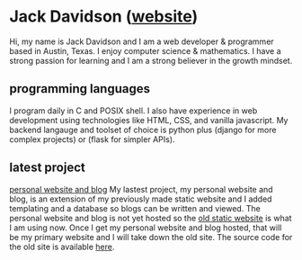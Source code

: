 # Jack Davidson ([website](https://jack-davidson.github.io/site/))
Hi, my name is Jack Davidson and I am a web developer &
programmer based in Austin, Texas. I enjoy computer science
& mathematics. I have a strong passion for learning
and I am a strong believer in the growth mindset.

## programming languages
I program daily in C and POSIX shell. I also have experience
in web development using technologies like HTML, CSS, and
vanilla javascript. My backend langauge and toolset of choice
is python plus (django for more complex projects) or (flask
for simpler APIs).

## latest project
[personal website and blog](https://github.com/jack-davidson/jackdavidson)
My lastest project, my personal website and blog, is an extension of my
previously made static website and I added templating and a database so blogs
can be written and viewed. The personal website and blog is not yet hosted
so the [old static website](https://jack-davidson.github.io/site/) is what
I am using now. Once I get my personal website and blog hosted, that will
be my primary website and I will take down the old site. The source code for
the old site is available [here](https://github.com/jack-davidson/site).
